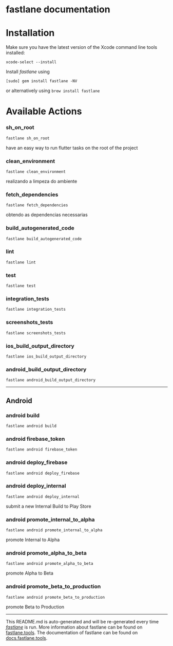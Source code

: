 fastlane documentation
================
# Installation

Make sure you have the latest version of the Xcode command line tools installed:

```
xcode-select --install
```

Install _fastlane_ using
```
[sudo] gem install fastlane -NV
```
or alternatively using `brew install fastlane`

# Available Actions
### sh_on_root
```
fastlane sh_on_root
```
have an easy way to run flutter tasks on the root of the project
### clean_environment
```
fastlane clean_environment
```
realizando a limpeza do ambiente
### fetch_dependencies
```
fastlane fetch_dependencies
```
obtendo as dependencias necessarias
### build_autogenerated_code
```
fastlane build_autogenerated_code
```

### lint
```
fastlane lint
```

### test
```
fastlane test
```

### integration_tests
```
fastlane integration_tests
```

### screenshots_tests
```
fastlane screenshots_tests
```

### ios_build_output_directory
```
fastlane ios_build_output_directory
```

### android_build_output_directory
```
fastlane android_build_output_directory
```


----

## Android
### android build
```
fastlane android build
```

### android firebase_token
```
fastlane android firebase_token
```

### android deploy_firebase
```
fastlane android deploy_firebase
```

### android deploy_internal
```
fastlane android deploy_internal
```
submit a new Internal Build to Play Store
### android promote_internal_to_alpha
```
fastlane android promote_internal_to_alpha
```
promote Internal to Alpha
### android promote_alpha_to_beta
```
fastlane android promote_alpha_to_beta
```
promote Alpha to Beta
### android promote_beta_to_production
```
fastlane android promote_beta_to_production
```
promote Beta to Production

----

This README.md is auto-generated and will be re-generated every time [_fastlane_](https://fastlane.tools) is run.
More information about fastlane can be found on [fastlane.tools](https://fastlane.tools).
The documentation of fastlane can be found on [docs.fastlane.tools](https://docs.fastlane.tools).
